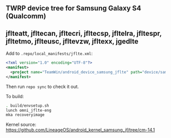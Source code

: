 ## TWRP device tree for Samsung Galaxy S4 (Qualcomm)
## jflteatt, jfltecan, jfltecri, jfltecsp, jfltelra, jfltespr, jfltetmo, jflteusc, jfltevzw, jfltexx, jgedlte

Add to `.repo/local_manifests/jflte.xml`:

```xml
<?xml version="1.0" encoding="UTF-8"?>
<manifest>
  <project name="TeamWin/android_device_samsung_jflte" path="device/samsung/jflte" remote="github" revision="android-7.1" />
</manifest>
```

Then run `repo sync` to check it out.

To build:

```sh
. build/envsetup.sh
lunch omni_jflte-eng
mka recoveryimage
```

Kernel source: https://github.com/LineageOS/android_kernel_samsung_jf/tree/cm-14.1